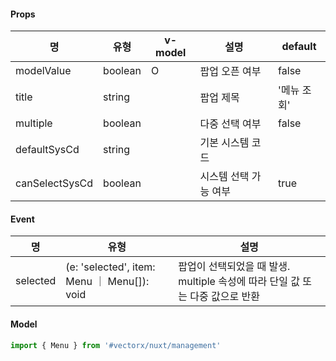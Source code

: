 #### Props
| 명 | 유형 | v-model | 설명 | default |
| --- | --- | --- | --- | --- |
| modelValue | boolean | O | 팝업 오픈 여부 | false |
| title | string |  | 팝업 제목 | '메뉴 조회' |
| multiple | boolean |  | 다중 선택 여부 | false |
| defaultSysCd | string |  | 기본 시스템 코드 |  |
| canSelectSysCd | boolean |  | 시스템 선택 가능 여부 | true |

#### Event
| 명 | 유형 | 설명 |
| --- | --- | --- |
| selected | (e: 'selected', item: Menu ｜ Menu[]): void | 팝업이 선택되었을 때 발생. multiple 속성에 따라 단일 값 또는 다중 값으로 반환 |

#### Model
```typescript
import { Menu } from '#vectorx/nuxt/management'
```
